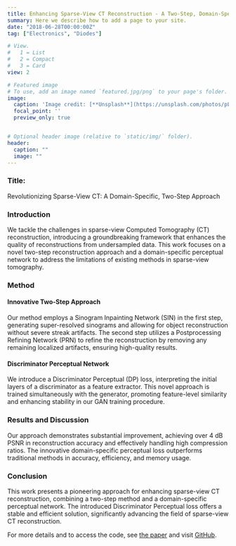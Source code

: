 ```yaml
---
title: Enhancing Sparse-View CT Reconstruction - A Two-Step, Domain-Specific Approach
summary: Here we describe how to add a page to your site.
date: "2018-06-28T00:00:00Z"
tag: ["Electronics", "Diodes"]

# View.
#   1 = List
#   2 = Compact
#   3 = Card
view: 2

# Featured image
# To use, add an image named `featured.jpg/png` to your page's folder.
image:
  caption: 'Image credit: [**Unsplash**](https://unsplash.com/photos/pLCdAaMFLTE)'
  focal_point: ''
  preview_only: true


# Optional header image (relative to `static/img/` folder).
header:
  caption: ""
  image: ""
---
```


### Title: 
Revolutionizing Sparse-View CT: A Domain-Specific, Two-Step Approach

### Introduction
We tackle the challenges in sparse-view Computed Tomography (CT) reconstruction, introducing a groundbreaking framework that enhances the quality of reconstructions from undersampled data. This work focuses on a novel two-step reconstruction approach and a domain-specific perceptual network to address the limitations of existing methods in sparse-view tomography.

### Method
#### Innovative Two-Step Approach
Our method employs a Sinogram Inpainting Network (SIN) in the first step, generating super-resolved sinograms and allowing for object reconstruction without severe streak artifacts. The second step utilizes a Postprocessing Refining Network (PRN) to refine the reconstruction by removing any remaining localized artifacts, ensuring high-quality results.

#### Discriminator Perceptual Network
We introduce a Discriminator Perceptual (DP) loss, interpreting the initial layers of a discriminator as a feature extractor. This novel approach is trained simultaneously with the generator, promoting feature-level similarity and enhancing stability in our GAN training procedure.

### Results and Discussion
Our approach demonstrates substantial improvement, achieving over 4 dB PSNR in reconstruction accuracy and effectively handling high compression ratios. The innovative domain-specific perceptual loss outperforms traditional methods in accuracy, efficiency, and memory usage.

### Conclusion
This work presents a pioneering approach for enhancing sparse-view CT reconstruction, combining a two-step method and a domain-specific perceptual network. The introduced Discriminator Perceptual loss offers a stable and efficient solution, significantly advancing the field of sparse-view CT reconstruction.

For more details and to access the code, see [the paper](https://arxiv.org/pdf/2012.04743.pdf) and visit [GitHub](https://github.com/anonyr7/Sinogram-Inpainting).